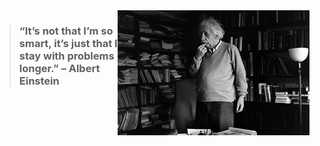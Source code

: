 <img style="float: right; align:center;" src="image.png">

> ### “It’s not that I’m so smart, it’s just that I stay with problems longer.” – Albert Einstein
